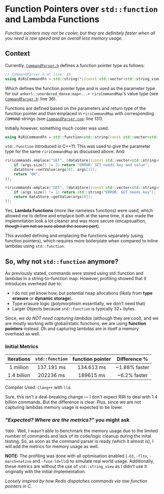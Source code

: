 # Function Pointers over `std::function` and Lambda Functions
*Function pointers may not be cooler, but they are definitely faster when all you need is raw speed and an overall less memory usage.*

## Context
Currently, [`CommandParser.h`](../../include/CommandParser.h) defines a function pointer type as follows:
```cpp
// CommandParser.h at line: 19
using RiRiCommandFn = std::string(*)(const std::vector<std::string_view>&);
```
Which defines the function pointer type and is used as the parameter type for our `ankerl::unordered_dense:map<...> ririCommandMap`'s value type (see [`CommandParser.h`](../../include/CommandParser.h): line 36).

Functions are defined based on the parameters and return type of the function pointer and then emplaced in `ririCommandMap` with corresponding `COMMAND` strings (see [`CommandParser.cpp`](../../src/CommandParser.cpp): line 131).

Initially however, something much cooler was used.
```cpp
using RiRiCommandFn = std::function<std::string(const std::vector<std::string>&)
```
`std::function` introduced in C++11: 
This was used to give the parameter type for the same `ririCommandMap` as discussed above. And:

```cpp
riricommands.emplace("SET", [dataStore](const std::vector<std::string>& args) { 
    if (args.size() != 2) return "ERROR: SET needs key and value";
    dataStore->setValue(args[0], args[1]);
    return "OK";
});

riricommands.emplace("GET", [dataStore](const std::vector<std::string>& args) { 
    if (args.size() != 1) return std::string("ERROR: GET needs key");
    return dataStore->getValue(args[0]);
});
```
Yes, __Lambda Functions__ (more like nameless functions) were used, which allowed me to define and emplace both at the same time, it also made the implemntation look a lot cleaner and was more secure (encapsualtion, ~~though I am not so sure about the secure part~~).

This avoided defining and emplacing the functions separately (using function pointers), which requires more boilerplate when compared to inline lambdas using `std::function`.

## So, why not `std::function` anymore?

As previously stated, commands were stored using std::function and lambdas in a string-to-function map. However, profiling showed that it introduces overhead due to:

 - I do not yet know how, but potential heap allocations (likely from **type erasure** or **dynamic storage**).
 - Type erasure logic (polymorphism essentially, we don't need that)
 - Larger Objects because `std::function` is typically 32+ bytes.

Since, *we do NOT need capturing lambdas* (although they are cool), and we are mostly working with global/static functions, we are using **function pointers** instead. Oh and capturing lambdas are in itself a memory overhead as well.

### Initial Metrics
| Iterations   | `std::function` | function pointer | Difference %     |
|:------------:|:---------------:|:----------------:|:----------------:|
| 1 million    | 137.191 ms      | 134.613 ms       | ~1.88% faster    |
| 1.4 billion  | 202236 ms       | 189615 ms        | ~6.2% faster     |

Compiler Used: `Clang++` with `lld`.

Sure, this isn't a deal-breaking change — I don't expect RiRi to deal with 1.4 billion commands.
But the difference is clear. Plus, since we are not capturing lambdas memory usage is expected to be lower.

### *"Expected? Where are the metrics?"* you might ask

`TODO:`
Well, I wasn't able to benchmark the memory usage due to the limited number of commands and lack of its code/logic cleanup during the inital testing. So, as soon as the command parser is ready (which it almost is), I will add the metrics for memory usage as well.

**NOTE:** The profiling was done with all optimisation enabled (`-O3`, `-flto`, `-march=native` and `-fuse-ld=lld`) to simulate real world usage. Additionally, these metrics are without the use of `std::string_view` as I didn't use it originally with the initial implementation.

*Loosely inspired by how Redis dispatches commands via raw function pointers in C.*
